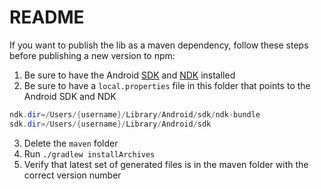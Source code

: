 # README

If you want to publish the lib as a maven dependency, follow these steps before publishing a new version to npm:

1.  Be sure to have the Android [SDK](https://developer.android.com/studio/index.html) and [NDK](https://developer.android.com/ndk/guides/index.html) installed
2.  Be sure to have a `local.properties` file in this folder that points to the Android SDK and NDK

```java
ndk.dir=/Users/{username}/Library/Android/sdk/ndk-bundle
sdk.dir=/Users/{username}/Library/Android/sdk
```

3.  Delete the `maven` folder
4.  Run `./gradlew installArchives`
5.  Verify that latest set of generated files is in the maven folder with the correct version number
